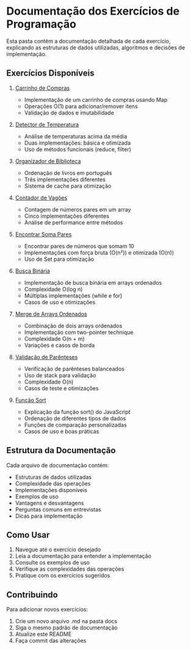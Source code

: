 # Documentação dos Exercícios de Programação

Esta pasta contém a documentação detalhada de cada exercício, explicando as estruturas de dados utilizadas, algoritmos e decisões de implementação.

## Exercícios Disponíveis

1. [Carrinho de Compras](./carrinho-de-compras.md)
   - Implementação de um carrinho de compras usando Map
   - Operações O(1) para adicionar/remover itens
   - Validação de dados e imutabilidade

2. [Detector de Temperatura](./detector-temperatura.md)
   - Análise de temperaturas acima da média
   - Duas implementações: básica e otimizada
   - Uso de métodos funcionais (reduce, filter)

3. [Organizador de Biblioteca](./organizador-biblioteca.md)
   - Ordenação de livros em português
   - Três implementações diferentes
   - Sistema de cache para otimização

4. [Contador de Vagões](./contador-vagoes.md)
   - Contagem de números pares em um array
   - Cinco implementações diferentes
   - Análise de performance entre métodos

5. [Encontrar Soma Pares](./encontrar-soma-pares.md)
   - Encontrar pares de números que somam 10
   - Implementações com força bruta (O(n²)) e otimizada (O(n))
   - Uso de Set para otimização

6. [Busca Binária](./busca-binaria.md)
   - Implementação de busca binária em arrays ordenados
   - Complexidade O(log n)
   - Múltiplas implementações (while e for)
   - Casos de uso e otimizações

7. [Merge de Arrays Ordenados](./two-sorted-arrays.md)
   - Combinação de dois arrays ordenados
   - Implementação com two-pointer technique
   - Complexidade O(n + m)
   - Variações e casos de borda

8. [Validação de Parênteses](./valid-parentheses.md)
   - Verificação de parênteses balanceados
   - Uso de stack para validação
   - Complexidade O(n)
   - Casos de teste e otimizações

9. [Função Sort](./sort.md)
   - Explicação da função sort() do JavaScript
   - Ordenação de diferentes tipos de dados
   - Funções de comparação personalizadas
   - Casos de uso e boas práticas

## Estrutura da Documentação

Cada arquivo de documentação contém:

- Estruturas de dados utilizadas
- Complexidade das operações
- Implementações disponíveis
- Exemplos de uso
- Vantagens e desvantagens
- Perguntas comuns em entrevistas
- Dicas para implementação

## Como Usar

1. Navegue até o exercício desejado
2. Leia a documentação para entender a implementação
3. Consulte os exemplos de uso
4. Verifique as complexidades das operações
5. Pratique com os exercícios sugeridos

## Contribuindo

Para adicionar novos exercícios:

1. Crie um novo arquivo .md na pasta docs
2. Siga o mesmo padrão de documentação
3. Atualize este README
4. Faça commit das alterações 